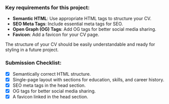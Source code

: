 ### Key requirements for this project:

- **Semantic HTML**: Use appropriate HTML tags to structure your CV.
- **SEO Meta Tags**: Include essential meta tags for SEO.
- **Open Graph (OG) Tags**: Add OG tags for better social media sharing.
- **Favicon**: Add a favicon for your CV page.

The structure of your CV should be easily understandable and ready for styling in a future project.

### Submission Checklist:

- [x] Semantically correct HTML structure.
- [x] Single-page layout with sections for education, skills, and career history.
- [x] SEO meta tags in the head section.
- [x] OG tags for better social media sharing.
- [x] A favicon linked in the head section.
